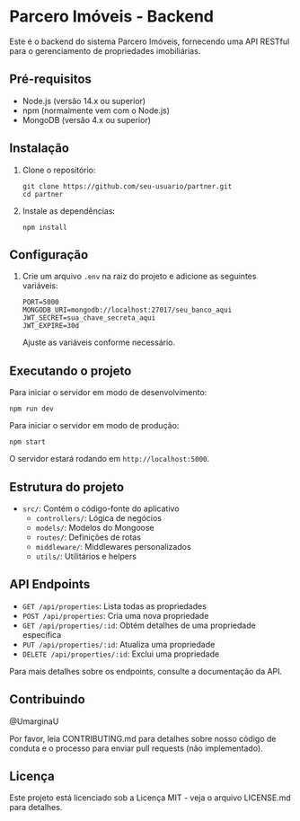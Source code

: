 # Parcero Imóveis - Backend

Este é o backend do sistema Parcero Imóveis, fornecendo uma API RESTful para o gerenciamento de propriedades imobiliárias.

## Pré-requisitos

- Node.js (versão 14.x ou superior)
- npm (normalmente vem com o Node.js)
- MongoDB (versão 4.x ou superior)

## Instalação

1. Clone o repositório:
   ```
   git clone https://github.com/seu-usuario/partner.git
   cd partner
   ```

2. Instale as dependências:
   ```
   npm install
   ```

## Configuração

1. Crie um arquivo `.env` na raiz do projeto e adicione as seguintes variáveis:
   ```
   PORT=5000
   MONGODB_URI=mongodb://localhost:27017/seu_banco_aqui
   JWT_SECRET=sua_chave_secreta_aqui
   JWT_EXPIRE=30d
   ```
   Ajuste as variáveis conforme necessário.

## Executando o projeto

Para iniciar o servidor em modo de desenvolvimento:
```
npm run dev
```


Para iniciar o servidor em modo de produção:
```
npm start
```

O servidor estará rodando em `http://localhost:5000`.

## Estrutura do projeto

- `src/`: Contém o código-fonte do aplicativo
  - `controllers/`: Lógica de negócios
  - `models/`: Modelos do Mongoose
  - `routes/`: Definições de rotas
  - `middleware/`: Middlewares personalizados
  - `utils/`: Utilitários e helpers

## API Endpoints

- `GET /api/properties`: Lista todas as propriedades
- `POST /api/properties`: Cria uma nova propriedade
- `GET /api/properties/:id`: Obtém detalhes de uma propriedade específica
- `PUT /api/properties/:id`: Atualiza uma propriedade
- `DELETE /api/properties/:id`: Exclui uma propriedade

Para mais detalhes sobre os endpoints, consulte a documentação da API.

## Contribuindo
@UmarginaU

Por favor, leia CONTRIBUTING.md para detalhes sobre nosso código de conduta e o processo para enviar pull requests (não implementado).

## Licença

Este projeto está licenciado sob a Licença MIT - veja o arquivo LICENSE.md para detalhes.
